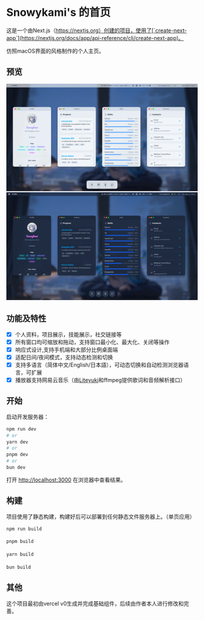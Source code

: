 # Snowykami's 的首页

这是一个由Next.js（https://nextjs.org）创建的项目，使用了[`create-next-app`](https://nextjs.org/docs/app/api-reference/cli/create-next-app)。

仿照macOS界面的风格制作的个人主页。

## 预览

<!-- START_PREVIEW_IMAGE -->
![白天预览](./images/preview-light.png)
![夜间预览](./images/preview-dark.png)
<!-- END_PREVIEW_IMAGE -->

## 功能及特性

- [x] 个人资料，项目展示，技能展示，社交链接等
- [x] 所有窗口均可缩放和拖动，支持窗口最小化、最大化、关闭等操作
- [x] 响应式设计,支持手机端和大部分比例桌面端
- [x] 适配日间/夜间模式，支持动态检测和切换
- [x] 支持多语言（简体中文/English/日本語），可动态切换和自动检测浏览器语言，可扩展
- [x] 播放器支持网易云音乐（由[Liteyuki](https://github.com/LiteyukiStudio)和ffmpeg提供歌词和音频解析接口）

## 开始

启动开发服务器：

```bash
npm run dev
# or
yarn dev
# or
pnpm dev
# or
bun dev
```

打开 [http://localhost:3000](http://localhost:3000) 在浏览器中查看结果。

## 构建

项目使用了静态构建，构建好后可以部署到任何静态文件服务器上。（单页应用）

```bash
npm run build

pnpm build

yarn build

bun build
```

## 其他

这个项目最初由vercel v0生成并完成基础组件，后续由作者本人进行修改和完善。